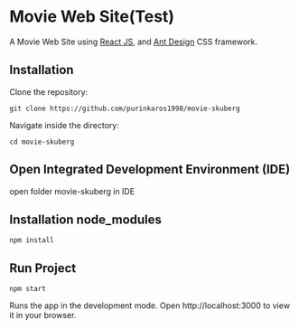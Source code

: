 # Movie Web Site(Test)

A Movie Web Site using [React JS](https://reactjs.org/docs/getting-started.html), and [Ant Design](https://ant.design/) CSS framework.

## Installation

Clone the repository:

```
git clone https://github.com/purinkaros1998/movie-skuberg
```

Navigate inside the directory:

```
cd movie-skuberg
```

## Open Integrated Development Environment (IDE)

open folder movie-skuberg in IDE

## Installation node_modules

```
npm install
```

## Run Project

```
npm start
```

Runs the app in the development mode.
Open http://localhost:3000 to view it in your browser.
